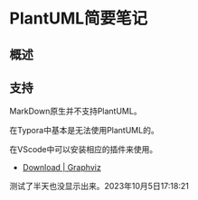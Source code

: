 # PlantUML简要笔记

## 概述

## 支持

MarkDown原生并不支持PlantUML。

在Typora中基本是无法使用PlantUML的。

在VScode中可以安装相应的插件来使用。

- [Download | Graphviz](https://graphviz.org/download/)

测试了半天也没显示出来。2023年10月5日17:18:21